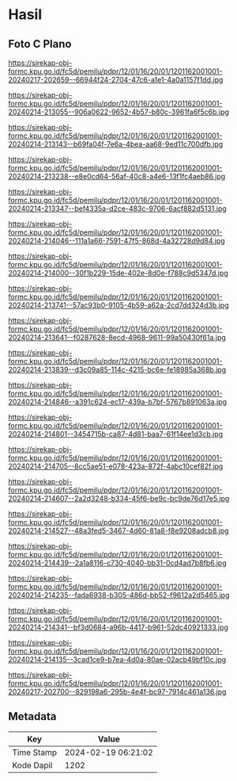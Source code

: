 # Hasil

## Foto C Plano

https://sirekap-obj-formc.kpu.go.id/fc5d/pemilu/pdpr/12/01/16/20/01/1201162001001-20240217-202659--66944f24-2704-47c6-a1e1-4a0a1157f1dd.jpg

https://sirekap-obj-formc.kpu.go.id/fc5d/pemilu/pdpr/12/01/16/20/01/1201162001001-20240214-213055--906a0622-9652-4b57-b80c-3961fa6f5c6b.jpg

https://sirekap-obj-formc.kpu.go.id/fc5d/pemilu/pdpr/12/01/16/20/01/1201162001001-20240214-213143--b69fa04f-7e6a-4bea-aa68-9ed11c700dfb.jpg

https://sirekap-obj-formc.kpu.go.id/fc5d/pemilu/pdpr/12/01/16/20/01/1201162001001-20240214-213238--e8e0cd64-56af-40c8-a4e6-13f1fc4aeb86.jpg

https://sirekap-obj-formc.kpu.go.id/fc5d/pemilu/pdpr/12/01/16/20/01/1201162001001-20240214-213347--bef4335a-d2ce-483c-9706-6acf882d5131.jpg

https://sirekap-obj-formc.kpu.go.id/fc5d/pemilu/pdpr/12/01/16/20/01/1201162001001-20240214-214046--111a1a66-7591-47f5-868d-4a32728d9d84.jpg

https://sirekap-obj-formc.kpu.go.id/fc5d/pemilu/pdpr/12/01/16/20/01/1201162001001-20240214-214000--30f1b229-15de-402e-8d0e-f788c9d5347d.jpg

https://sirekap-obj-formc.kpu.go.id/fc5d/pemilu/pdpr/12/01/16/20/01/1201162001001-20240214-213741--57ac93b0-9105-4b59-a62a-2cd7dd324d3b.jpg

https://sirekap-obj-formc.kpu.go.id/fc5d/pemilu/pdpr/12/01/16/20/01/1201162001001-20240214-213641--f0287628-8ecd-4968-9611-99a50430f61a.jpg

https://sirekap-obj-formc.kpu.go.id/fc5d/pemilu/pdpr/12/01/16/20/01/1201162001001-20240214-213839--d3c09a85-114c-4215-bc6e-fe18985a368b.jpg

https://sirekap-obj-formc.kpu.go.id/fc5d/pemilu/pdpr/12/01/16/20/01/1201162001001-20240214-214846--a391c624-ec17-439a-b7bf-5767b891063a.jpg

https://sirekap-obj-formc.kpu.go.id/fc5d/pemilu/pdpr/12/01/16/20/01/1201162001001-20240214-214801--3454715b-ca87-4d81-baa7-61f14ee1d3cb.jpg

https://sirekap-obj-formc.kpu.go.id/fc5d/pemilu/pdpr/12/01/16/20/01/1201162001001-20240214-214705--8cc5ae51-e078-423a-872f-4abc10cef82f.jpg

https://sirekap-obj-formc.kpu.go.id/fc5d/pemilu/pdpr/12/01/16/20/01/1201162001001-20240214-214607--2a2d3248-b334-45f6-be9c-bc9de76d17e5.jpg

https://sirekap-obj-formc.kpu.go.id/fc5d/pemilu/pdpr/12/01/16/20/01/1201162001001-20240214-214527--48a3fed5-3467-4d60-81a8-f8e9208adcb8.jpg

https://sirekap-obj-formc.kpu.go.id/fc5d/pemilu/pdpr/12/01/16/20/01/1201162001001-20240214-214439--2a1a8116-c730-4040-bb31-0cd4ad7b8fb6.jpg

https://sirekap-obj-formc.kpu.go.id/fc5d/pemilu/pdpr/12/01/16/20/01/1201162001001-20240214-214235--fada6938-b305-486d-bb52-f9612a2d5465.jpg

https://sirekap-obj-formc.kpu.go.id/fc5d/pemilu/pdpr/12/01/16/20/01/1201162001001-20240214-214341--bf3d0684-a96b-4417-b961-52dc40921333.jpg

https://sirekap-obj-formc.kpu.go.id/fc5d/pemilu/pdpr/12/01/16/20/01/1201162001001-20240214-214135--3cad1ce9-b7ea-4d0a-80ae-02acb49bf10c.jpg

https://sirekap-obj-formc.kpu.go.id/fc5d/pemilu/pdpr/12/01/16/20/01/1201162001001-20240217-202700--829198a6-295b-4e4f-bc97-7914c461a136.jpg


## Metadata

| Key        | Value               |
| ---------- | ------------------- |
| Time Stamp | 2024-02-19 06:21:02 |
| Kode Dapil | 1202                |



